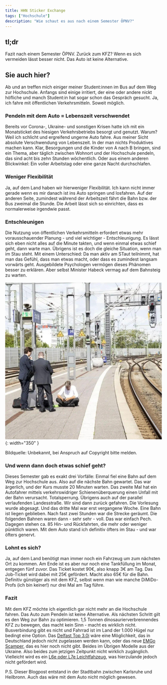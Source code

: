 ```yaml
---
title: HHN Sticker Exchange
tags: ["Hochschule"]
description: "Wie schaut es aus nach einem Semester ÖPNV?"
---
```


## tl;dr 

Fazit nach einem Semester ÖPNV. Zurück zum KFZ? Wenn es sich vermeiden lässt besser nicht. Das Auto ist keine Alternative.

## Sie auch hier?

Ab und an treffen mich einiger meiner Student:innen im Bus auf dem Weg zur Hochschule. Anfangs sind einige irritiert, der eine oder andere nickt höfliche und manch Student:in hat sogar schon das Gespräch gesucht. Ja, ich fahre mit öffentlichen Verkehrsmitteln. Soweit möglich. 

### Pendeln mit dem Auto = Lebenszeit verschwendet 

Bereits vor Corona-, Ukraine- und sonstigen Krisen hatte ich mit ein Monatsticket des hiesigen Verkehrsbetriebs besorgt und genutzt. Warum? Weil ich schlicht und ergreifend ungerne Auto fahre. Aus meiner Sicht absolute Verschwendung von Lebenszeit. In der man nichts Produktives machen kann. Klar, Besorgungen und die Kinder von A nach B bringen, sind ein Thema, aber täglich zwischen Wohnort und der Hochschule pendeln, das sind acht bis zehn Stunden wöchentlich. Oder aus einem anderen Blickwinkel: Ein voller Arbeitstag oder eine ganze Nacht durchschlafen.

### Weniger Flexibilität 

Ja, auf dem Land haben wir hierweniger Flexibilität. Ich kann nicht immer gerade wenn es mir danach ist ins Auto springen und losfahren. Auf der anderen Seite, zumindest während der Arbeitszeit fährt die Bahn bzw. der Bus zweimal die Stunde. Die Arbeit lässt sich so einrichten, dass es normalerweise irgendwie passt. 

### Entschleunigen 

Die Nutzung von öffentlichen Verkehrsmitteln erfordert etwas mehr vorausschauender Planung - und viel wichtiger - Entschleunigung. Es lässt sich eben nicht alles auf die Minute takten, und wenn einmal etwas schief geht, dann warte man. Übrigens ist es doch die gleiche Situation, wenn man im Stau steht. Mit einem Unterschied: Da man aktiv am STaut teilnimmt, hat man das Gefühl, dass man etwas macht, oder dass es zumindest langsam vorwärts geht. Ausgebildete Psychologen vermögen dieses Phänomen besser zu erklären. Aber selbst Minister Habeck vermag auf dem Bahnsteig zu warten. 


![Minister Habeck am Bahnsteig Erfurt Hbf, In Hemd und Anzugshose wartend auf dem Boden des Bahnsteig sitzend.](../assets/img/habeck.jpg){: width="350" }

Bildquelle: Unbekannt, bei Anspruch auf Copyright bitte melden. 

### Und wenn dann doch etwas schief geht? 

Dieses Semester gab es exakt drei Vorfälle: Einmal fiel eine Bahn auf dem Weg zur Hochschule aus. Also auf die nächste Bahn gewartet. Das war ärgerlich, und der Kurs musste 20 Minuten warten. Das zweite Mal hat ein Autofahrer mittels verkehrswidriger Schienenüberquerung einen Unfall mit der Bahn verursacht. Totalsperrung. Übrigens auch auf der parallel verlaufenden Landesstraße. Wir sind dann zurück gefahren. Die Vorlesung wurde abgesagt. Und das dritte Mal war erst vergangene Woche. Eine Bahn ist liegen geblieben. Nach fast zwei Stunden war die Strecke geräumt. Die folgenden Bahnen waren dann - sehr sehr - voll. Das war einfach Pech. Dagegen stehen ca. 85 Hin- und Rückfahrten, die mehr oder weniger pünktlich waren. Mit dem Auto stand ich definitiv öfters im Stau - und war öfters genervt. 

### Lohnt es sich?

Ja, auf dem Land benötigt man immer noch ein Fahrzeug um zum nächsten Ort zu kommen. Am Ende ist es aber nur noch eine Tankfüllung im Monat, entgegen fünf zuvor. Das Ticket kostet 90€, also knapp 3€ am Tag. Das Job-Ticket wird dabei mit 25€ gefördert. Macht also 65€ für die Bahn. Definitiv günstiger als mit dem KFZ, selbst wenn man wie manche DiMiDo-Profs (ich bin keiner!) nur drei Mal am Tag führe. 

### Fazit 

Mit dem KFZ möchte ich eigentlich gar nicht mehr an die Hochschule fahren. Das Auto zum Pendeln ist keine Alternative. Als nächsten Schritt gilt es den Weg zur Bahn zu optimieren. 1,5 Tonnen dinosaurierverbrennendes KFZ zu bewegen, das macht kein Sinn - macht es wirklich nicht. Busverbindung gibt es nicht und Fahrrad ist im Land der 1.000 Hügel nur bedingt eine Option. Das [Delfast Top 3.0i](https://eu.delfastbikes.com/) wäre eine Möglichkeit, das in Deutschland jedoch nicht zugelassen werden kann, oder das neue [EMGo Scamper](https://emgo.technology/scramper-one-en/), das es hier noch nicht gibt. Beides im Übrigen Modelle aus der Ukraine. Also beides zum jetzigen Zeitpunkt nicht wirklich zugänglich. Vielleicht wird es ein [L6e oder L7e Leichtfahzeug](https://de.wikipedia.org/wiki/Leichtfahrzeug), was hierzulande jedoch nicht gefördert wird.  

P.S. Dieser Blogpost entstand in der Stadtbahn zwischen Karlsruhe und Heilbronn. Auch das wäre mit dem Auto nicht möglich gewesen. 
